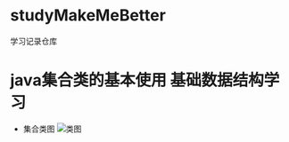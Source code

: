 # studyMakeMeBetter
学习记录仓库

# java集合类的基本使用  基础数据结构学习

* 集合类图
![类图](https://timgsa.baidu.com/timg?image&quality=80&size=b9999_10000&sec=1555430878201&di=37aef923618058eaf56bd4857032afc8&imgtype=0&src=http%3A%2F%2Fpic002.cnblogs.com%2Fimages%2F2012%2F372204%2F2012110820152463.jpg)
